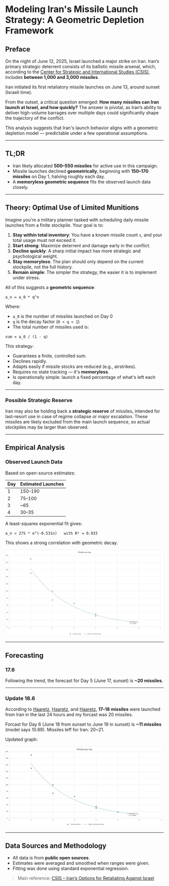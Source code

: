 # Modeling Iran's Missile Launch Strategy: A Geometric Depletion Framework

## Preface

On the night of June 12, 2025, Israel launched a major strike on Iran. Iran’s primary strategic deterrent consists of its ballistic missile arsenal, which, according to the [Center for Strategic and International Studies (CSIS)](https://www.csis.org/analysis/irans-options-retaliating-against-israel), includes **between 1,000 and 3,000 missiles**.

Iran initiated its first retaliatory missile launches on June 13, around sunset (Israeli time).

From the outset, a critical question emerged: **How many missiles can Iran launch at Israel, and how quickly?** The answer is pivotal, as Iran’s ability to deliver high-volume barrages over multiple days could significantly shape the trajectory of the conflict.

This analysis suggests that Iran's launch behavior aligns with a geometric depletion model — predictable under a few operational assumptions.

---

## TL;DR

* Iran likely allocated **500–550 missiles** for active use in this campaign.
* Missile launches declined **geometrically**, beginning with **150–170 missiles** on Day 1, halving roughly each day.
* A **memoryless geometric sequence** fits the observed launch data closely.

---

## Theory: Optimal Use of Limited Munitions

Imagine you're a military planner tasked with scheduling daily missile launches from a finite stockpile. Your goal is to:

1. **Stay within total inventory**: You have a known missile count `s`, and your total usage must not exceed it.
2. **Start strong**: Maximize deterrent and damage early in the conflict.
3. **Decline quickly**: A sharp initial impact has more strategic and psychological weight.
4. **Stay memoryless**: The plan should only depend on the current stockpile, not the full history.
5. **Remain simple**: The simpler the strategy, the easier it is to implement under stress.

All of this suggests a **geometric sequence**:

```text
a_n = a_0 * q^n
```

Where:

* `a_0` is the number of missiles launched on Day 0
* `q` is the decay factor (`0 < q < 1`)
* The total number of missiles used is:

```text
sum = a_0 / (1 - q)
```

This strategy:

* Guarantees a finite, controlled sum.
* Declines rapidly.
* Adapts easily if missile stocks are reduced (e.g., airstrikes).
* Requires no state tracking — it's **memoryless**.
* Is operationally simple: launch a fixed percentage of what's left each day.

---

### Possible Strategic Reserve

Iran may also be holding back a **strategic reserve** of missiles, intended for last-resort use in case of regime collapse or major escalation. These missiles are likely excluded from the main launch sequence, so actual stockpiles may be larger than observed.

---

## Empirical Analysis

### Observed Launch Data

Based on open-source estimates:

| Day | Estimated Launches |
| --- | ------------------ |
| 1   | 150–190            |
| 2   | 75–100             |
| 3   | \~65               |
| 4   | 30–35              |

A least-squares exponential fit gives:

```text
a_n ≈ 275 * e^(-0.531n)   with R² = 0.933
```

This shows a strong correlation with geometric decay.

![Missle launch chart](assets/missiles.png)

---

## Forecasting

### 17.6

Following the trend, the forecast for Day 5 (June 17, sunset) is **\~20 missiles**.

---

### Update 18.6

According to [Haaretz](https://www.haaretz.co.il/news/politics/war-2023/2025-06-18/ty-article-live/00000197-7fbd-d717-a1df-fffd1ca10000?liveBlogItemId=1669191297#1669191297), [Haaretz](https://www.haaretz.co.il/news/politics/war-2023/2025-06-18/ty-article-live/00000197-7fbd-d717-a1df-fffd1ca10000?liveBlogItemId=68016858#68016858), and [Haaretz](https://www.haaretz.co.il/news/politics/war-2023/2025-06-18/ty-article-live/00000197-7fbd-d717-a1df-fffd1ca10000?liveBlogItemId=765299713#765299713), **17–18 missiles** were launched from Iran in the last 24 hours and my forcast was 20 missiles.

Forcast for  Day 6 (June 18 from sunset to June 19 in sunset) is **\~11 missiles** (model says 10.89). Missiles leff for Iran: 20~21.

Updated graph:

![Missle launch chart 18.6](assets/missiles_18_6.png)

---

## Data Sources and Methodology

* All data is from **public open sources**.
* Estimates were averaged and smoothed when ranges were given.
* Fitting was done using standard exponential regression.

> Main reference: [CSIS – Iran’s Options for Retaliating Against Israel](https://www.csis.org/analysis/irans-options-retaliating-against-israel)
